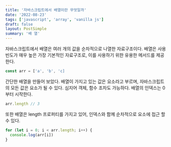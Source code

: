 ```yaml
---
title: '자바스크립트에서 배열이란 무엇일까'
date: '2022-08-23'
tags: ['javascript', 'array', 'vanilla js']
draft: false
layout: PostSimple
summary: '배 열'
---
```


자바스크립트에서 배열은 여러 개의 값을 순차적으로 나열한 자료구조이다. 배열은 사용 빈도가 매우 높은 가장 기본적인 자료구조로, 이를 사용하기 위한 유용한 메서드를 제공한다.

```js
const arr = ['a', 'b', 'c]
```

간단한 배열을 만들어 보았다. 배열이 가지고 있는 값은 요소라고 부르며, 자바스크립트의 모든 값은 요소가 될 수 있다. 심지어 객체, 함수 조차도 가능하다. 배열의 인덱스는 0부터 시작한다.

```js
arr.length // 3
```

또한 배열은 length 프로퍼티를 가지고 있어, 인덱스와 함께 순차적으로 요소에 접근 할 수 있다.

```js
for (let i = 0; i < arr.length; i++) {
  console.log(arr[i])
}
```
